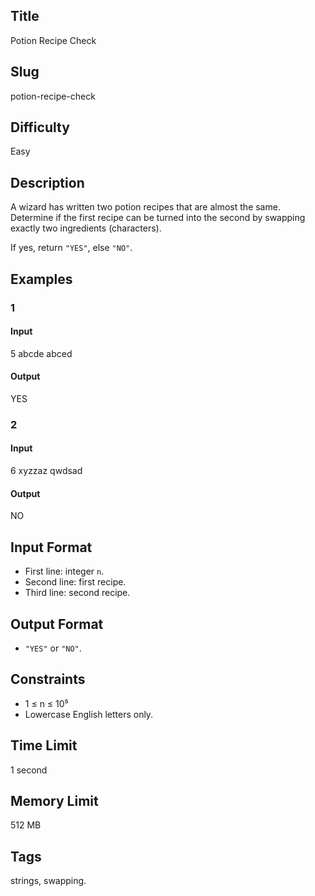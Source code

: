 ## Title

Potion Recipe Check

## Slug

potion-recipe-check

## Difficulty

Easy

## Description

A wizard has written two potion recipes that are almost the same.  
Determine if the first recipe can be turned into the second by swapping exactly two ingredients (characters).

If yes, return `"YES"`, else `"NO"`.

## Examples

### 1

#### Input

5
abcde
abced

#### Output
YES

### 2

#### Input

6
xyzzaz
qwdsad

#### Output
NO

## Input Format  

- First line: integer `n`.  
- Second line: first recipe.  
- Third line: second recipe.

## Output Format  

- `"YES"` or `"NO"`.

## Constraints  

- 1 ≤ n ≤ 10⁵  
- Lowercase English letters only.  

## Time Limit

1 second

## Memory Limit

512 MB

## Tags

strings, swapping.
